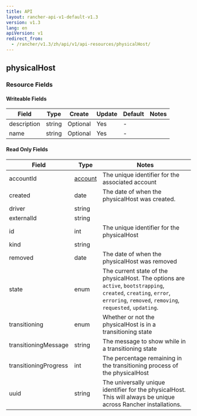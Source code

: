 ```yaml
---
title: API
layout: rancher-api-v1-default-v1.3
version: v1.3
lang: en
apiVersion: v1
redirect_from:
  - /rancher/v1.3/zh/api/v1/api-resources/physicalHost/
---
```


## physicalHost



### Resource Fields

#### Writeable Fields

Field | Type | Create | Update | Default | Notes
---|---|---|---|---|---
description | string | Optional | Yes | - | 
name | string | Optional | Yes | - | 


#### Read Only Fields

Field | Type   | Notes
---|---|---
accountId | [account]({{site.baseurl}}/rancher/{{page.version}}/{{page.lang}}/api/{{page.apiVersion}}/api-resources/account/)  | The unique identifier for the associated account
created | date  | The date of when the physicalHost was created.
driver | string  | 
externalId | string  | 
id | int  | The unique identifier for the physicalHost
kind | string  | 
removed | date  | The date of when the physicalHost was removed
state | enum  | The current state of the physicalHost. The options are `active`, `bootstrapping`, `created`, `creating`, `error`, `erroring`, `removed`, `removing`, `requested`, `updating`.
transitioning | enum  | Whether or not the physicalHost is in a transitioning state
transitioningMessage | string  | The message to show while in a transitioning state
transitioningProgress | int  | The percentage remaining in the transitioning process of the physicalHost
uuid | string  | The universally unique identifier for the physicalHost. This will always be unique across Rancher installations.


<br>
